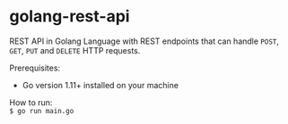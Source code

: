 # golang-rest-api
REST API in Golang Language with REST endpoints that can handle `POST`, `GET`, `PUT` and `DELETE` HTTP requests.

Prerequisites: 
- Go version 1.11+ installed on your machine

How to run:<br>
`$ go run main.go`
